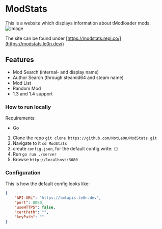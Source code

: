 # ModStats
This is a website which displays information about tModloader mods.
![image](https://user-images.githubusercontent.com/26361108/205339062-78e3a42f-1e96-4abf-b224-2c113f3e71c9.png)

The site can be found under [https://modstats.repl.co/](https://modstats.le0n.dev/)

## Features
- Mod Search (internal- and display name)
- Author Search (through steamid64 and steam name)
- Mod List
- Random Mod
- 1.3 and 1.4 support

### How to run locally

Requirements:

 - Go

 1. Clone the repo `git clone https://github.com/NotLe0n/ModStats.git`
 2. Navigate to it `cd ModStats`
 3. create `config.json`, for the default config write: `{}`
 4. Run `go run ./server`
 5. Browse `http://localhost:8080`

### Configuration
This is how the default config looks like:
```json
{
	"API-URL": "https://tmlapis.le0n.dev",
	"port": 8080,
	"useHTTPS": false,
	"certPath": "",
	"keyPath": ""
}
```
